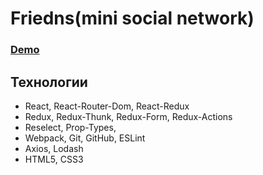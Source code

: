 # Friedns(mini social network)

### [Demo](https://kir58.github.io/Friends/)

## Технологии
- React, React-Router-Dom, React-Redux
- Redux, Redux-Thunk, Redux-Form, Redux-Actions
- Reselect, Prop-Types, 
- Webpack, Git, GitHub, ESLint
- Axios, Lodash
- HTML5, CSS3
